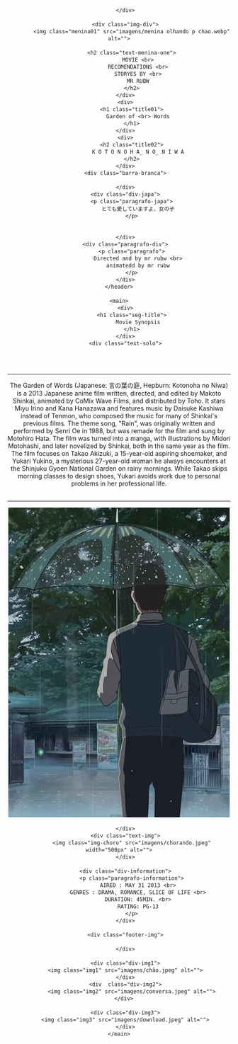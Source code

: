 <!DOCTYPE html>
<html lang="pt-br">
<head>
    <meta charset="UTF-8">
    <meta name="viewport" content="width=device-width, initial-scale=1.0">
    <link rel="stylesheet" href="style.css">
    <link rel="stylesheet" href="media/media.css">
    <title>Garden of words</title>
</head>
<body>
    <header>
        <div class="color-green">
            
        </div>
       
        <div class="img-div">
            <img class="menina01" src="imagens/menina olhando p chao.webp" alt="">

            <h2 class="text-menina-one">
                MOVIE <br>
                RECOMENDATIONS <br>
                STORYES BY <br>
                MR RUBW
            </h2>
        </div>
        <div>
            <h1 class="title01">
                Garden of <br> Words
            </h1>
        </div>
        <div>
            <h2 class="title02">
                K O T O N O H A_ N O_ N I W A
            </h2>
        </div>
        <div class="barra-branca">
            
        </div>
        <div class="div-japa">
            <p class="paragrafo-japa">
                とても愛していますよ、女の子
            </p>

         
        </div>
        <div class="paragrafo-div">
            <p class="paragrafo">
                Directed and by mr rubw <br>
                animatedd by mr rubw
            </p>
        </div>
    </header>

    <main>
        <div>
            <h1 class="seg-title">
                Movie Synopsis
            </h1>
        </div>
        <div class="text-solo">
<br>
<br>
            <hr>
            The Garden of Words (Japanese: 言の葉の庭, Hepburn: Kotonoha no Niwa) is a 2013 Japanese anime film written, directed, and edited by Makoto Shinkai, animated by CoMix Wave Films, and distributed by Toho. It stars Miyu Irino and Kana Hanazawa and features music by Daisuke Kashiwa instead of Tenmon, who composed the music for many of Shinkai's previous films. The theme song, "Rain", was originally written and performed by Senri Oe in 1988, but was remade for the film and sung by Motohiro Hata. The film was turned into a manga, with illustrations by Midori Motohashi, and later novelized by Shinkai, both in the same year as the film.
            The film focuses on Takao Akizuki, a 15-year-old aspiring shoemaker, and Yukari Yukino, a mysterious 27-year-old woman he always encounters at the Shinjuku Gyoen National Garden on rainy mornings. While Takao skips morning classes to design shoes, Yukari avoids work due to personal problems in her professional life.
            <br>
            <br>
            <hr>
            <div class="div-nova-img">
            <img class="nova-img" src="imagens/In the rain.gif" alt="">
            </div>

        </div>
        <div class="text-img">
            <img class="img-choro" src="imagens/chorando.jpeg" width="500px" alt="">
        </div>

        <div class="div-information">
            <p class="paragrafo-information">
                AIRED : MAY 31 2013 <br>
                GENRES : DRAMA, ROMANCE, SLICE OF LIFE <br>
                DURATION: 45MIN. <br>
                RATING: PG-13
            </p>
        </div>
      
        <div class="footer-img">

        </div>

        <div class="div-img1">
        <img class="img1" src="imagens/chão.jpeg" alt="">
        </div>
        <div  class="div-img2">
            <img class="img2" src="imagens/conversa.jpeg" alt="">
        </div> 

        <div class="div-img3">
        <img class="img3" src="imagens/download.jpeg" alt="">
        </div>
    </main>
   

</body>
</html>
